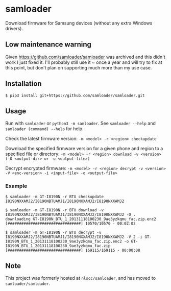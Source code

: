 # samloader

Download firmware for Samsung devices (without any extra Windows drivers).

## Low maintenance warning

Given https://github.com/samloader/samloader was archived and this didn't work I just fixed it.
I'll probably still use it ~ once a year and will try to fix at this point, but don't plan on
supporting much more than my use case.

## Installation

```
$ pip3 install git+https://github.com/samloader/samloader.git
```

## Usage

Run with `samloader` or `python3 -m samloader`. See `samloader --help` and
`samloader (command) --help` for help.

Check the latest firmware version: `-m <model> -r <region> checkupdate`

Download the specified firmware version for a given phone and region to a
specified file or directory: `-m <model> -r <region> download -v <version> (-O
<output-dir> or -o <output-file>)`

Decrypt encrypted firmware: `-m <model> -r <region> decrypt -v <version> -V
<enc-version> -i <input-file> -o <output-file>`

### Example

```
$ samloader -m GT-I8190N -r BTU checkupdate
I8190NXXAMJ2/I8190NBTUAMJ1/I8190NXXAMJ2/I8190NXXAMJ2

$ samloader -m GT-I8190N -r BTU download -v I8190NXXAMJ2/I8190NBTUAMJ1/I8190NXXAMJ2/I8190NXXAMJ2 -O .
downloading GT-I8190N_BTU_1_20131118100230_9ae3yzkqmu_fac.zip.enc2
[################################] 10570/10570 - 00:02:02

$ samloader -m GT-I8190N -r BTU decrypt -v I8190NXXAMJ2/I8190NBTUAMJ1/I8190NXXAMJ2/I8190NXXAMJ2 -V 2 -i GT-I8190N_BTU_1_20131118100230_9ae3yzkqmu_fac.zip.enc2 -o GT-I8190N_BTU_1_20131118100230_9ae3yzkqmu_fac.zip
[################################] 169115/169115 - 00:00:08
```

## Note

This project was formerly hosted at `nlscc/samloader`, and has moved to
`samloader/samloader`.
